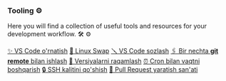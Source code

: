 ### Tooling ⚙️

Here you will find a collection of useful tools and resources for your development workflow. :hammer_and_wrench: :gear:

<div class="row g-0 my-5">
    <div class="list-group card col-lg-4 col-md-6">
        <a href="vscode-install.md" class="list-group-item list-group-item-action">✨ VS Code o'rnatish</a>
        <a href="linux-swap.md" class="list-group-item list-group-item-action">💾 Linux Swap</a>
        <a href="vscode-setup.md" class="list-group-item list-group-item-action">🪛 VS Code sozlash</a>
        <a href="multiple-git-remotes.md" class="list-group-item list-group-item-action">🖇️ Bir nechta <strong>git remote</strong> bilan ishlash</a>
        <a href="semantic-versioning.md" class="list-group-item list-group-item-action">🔢 Versiyalarni raqamlash</a>
        <a href="cron.md" class="list-group-item list-group-item-action">⏰ Cron bilan vaqtni boshqarish</a>
        <a href="add-ssh-key.md" class="list-group-item list-group-item-action">🔒 SSH kalitini qo'shish</a>
        <a href="pull-request-maslahatlar.md" class="list-group-item list-group-item-action">🚀 Pull Request yaratish san'ati</a>
    </div>
</div>
